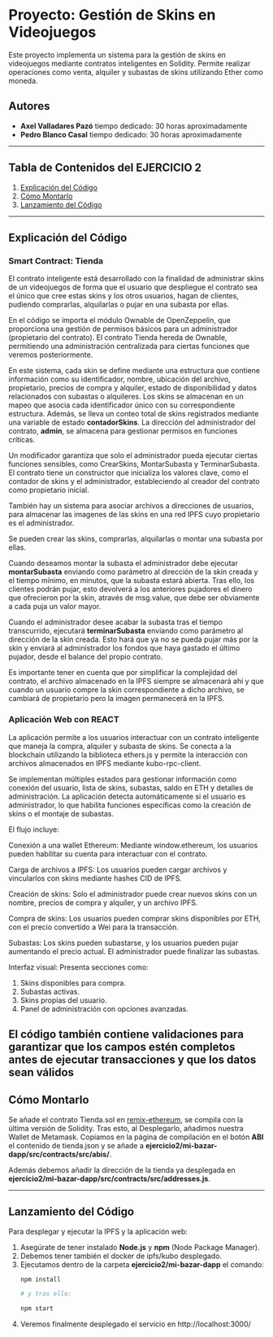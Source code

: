 # Proyecto: Gestión de Skins en Videojuegos

Este proyecto implementa un sistema para la gestión de skins en videojuegos mediante contratos inteligentes en Solidity. Permite realizar operaciones como venta, alquiler y subastas de skins utilizando Ether como moneda.

## Autores
- **Axel Valladares Pazó**   tiempo dedicado: 30 horas aproximadamente
- **Pedro Blanco Casal**     tiempo dedicado: 30 horas aproximadamente

---

## Tabla de Contenidos del EJERCICIO 2
1. [Explicación del Código](#explicación-del-código)
2. [Cómo Montarlo](#cómo-montarlo)
3. [Lanzamiento del Código](#lanzamiento-del-código)

   
---

## Explicación del Código

### Smart Contract: Tienda

El contrato inteligente está desarrollado con la finalidad de administrar skins de un videojuegos de forma que el usuario que despliegue el contrato sea el único que cree estas skins y los otros usuarios, hagan de clientes, pudiendo comprarlas, alquilarlas o pujar en una subasta por ellas.

En el código se importa el módulo Ownable de OpenZeppelin, que proporciona una gestión de permisos básicos para un administrador (propietario del contrato). El contrato Tienda hereda de Ownable, permitiendo una administración centralizada para ciertas funciones que veremos posteriormente.

En este sistema, cada skin se define mediante una estructura que contiene información como su identificador, nombre, ubicación del archivo, propietario, precios de compra y alquiler, estado de disponibilidad y datos relacionados con subastas o alquileres. Los skins se almacenan en un mapeo que asocia cada identificador único con su correspondiente estructura. Además, se lleva un conteo total de skins registrados mediante una variable de estado **contadorSkins**. La dirección del administrador del contrato, **admin**, se almacena para gestionar permisos en funciones críticas.

Un modificador garantiza que solo el administrador pueda ejecutar ciertas funciones sensibles, como CrearSkins, MontarSubasta y TerminarSubasta. El contrato tiene un constructor que inicializa los valores clave, como el contador de skins y el administrador, estableciendo al creador del contrato como propietario inicial.

También hay un sistema para asociar archivos a direcciones de usuarios, para almacenar las imagenes de las skins en una red IPFS cuyo propietario es el administrador. 

Se pueden crear las skins, comprarlas, alquilarlas o montar una subasta por ellas.

Cuando deseamos montar la subasta el administrador debe ejecutar **montarSubasta** enviando como parámetro al dirección de la skin creada y el tiempo mínimo, en minutos, que la subasta estará abierta. Tras ello, los clientes podrán pujar, esto devolverá a los anteriores pujadores el dinero que ofrecieron por la skin, através de msg.value, que debe ser obviamente a cada puja un valor mayor.

Cuando el administrador desee acabar la subasta tras el tiempo transcurrido, ejecutará **terminarSubasta** enviando como parámetro al dirección de la skin creada. Esto hará que ya no se pueda pujar más por la skin y enviará al administrador los fondos que haya gastado el último pujador, desde el balance del propio contrato.

Es importante tener en cuenta que por simplificar la complejidad del contrato, el archivo almacenado en la IPFS siempre se almacenará ahí y que cuando un usuario compre la skin correspondiente a dicho archivo, se cambiará de propietario pero la imagen permanecerá en la IPFS.


### Aplicación Web con REACT

La aplicación permite a los usuarios interactuar con un contrato inteligente que maneja la compra, alquiler y subasta de skins. Se conecta a la blockchain utilizando la biblioteca ethers.js y permite la interacción con archivos almacenados en IPFS mediante kubo-rpc-client.

Se implementan múltiples estados para gestionar información como conexión del usuario, lista de skins, subastas, saldo en ETH y detalles de administración. La aplicación detecta automáticamente si el usuario es administrador, lo que habilita funciones específicas como la creación de skins o el montaje de subastas.

El flujo incluye:

Conexión a una wallet Ethereum: Mediante window.ethereum, los usuarios pueden habilitar su cuenta para interactuar con el contrato.

Carga de archivos a IPFS: Los usuarios pueden cargar archivos y vincularlos con skins mediante hashes CID de IPFS.

Creación de skins: Solo el administrador puede crear nuevos skins con un nombre, precios de compra y alquiler, y un archivo IPFS.

Compra de skins: Los usuarios pueden comprar skins disponibles por ETH, con el precio convertido a Wei para la transacción.

Subastas: Los skins pueden subastarse, y los usuarios pueden pujar aumentando el precio actual. El administrador puede finalizar las subastas.

Interfaz visual: Presenta secciones como:
1. Skins disponibles para compra.
2. Subastas activas.
3. Skins propias del usuario.
4. Panel de administración con opciones avanzadas.

El código también contiene validaciones para garantizar que los campos estén completos antes de ejecutar transacciones y que los datos sean válidos
---

## Cómo Montarlo

Se añade el contrato Tienda.sol en [remix-ethereum](remix.ethereum.org), se compila con la última versión de Solidity. Tras esto, al Desplegarlo, añadimos nuestra Wallet de Metamask.
Copiamos en la página de compilación en el botón **ABI** el contenido de tienda.json y se añade a **ejercicio2/mi-bazar-dapp/src/contracts/src/abis/**.

Además debemos añadir la dirección de la tienda ya desplegada en **ejercicio2/mi-bazar-dapp/src/contracts/src/addresses.js**.

---

## Lanzamiento del Código

Para desplegar y ejecutar la IPFS y la aplicación web:  
1. Asegúrate de tener instalado **Node.js** y **npm** (Node Package Manager).  
2. Debemos tener también el docker de ipfs/kubo desplegado.
3. Ejecutamos dentro de la carpeta **ejercicio2/mi-bazar-dapp** el comando:
   ```bash
   npm install
   
   # y tras ello:
   
   npm start
   
4. Veremos finalmente desplegado el servicio en http://localhost:3000/   


